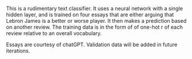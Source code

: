 This is a rudimentary text classifier. It uses a neural network with a single hidden layer, 
and is trained on four essays that are either arguing that Lebron James is a better or worse player.
It then makes a prediction based on another review. The training data is in the form of of one-hot r
of each review relative to an overall vocabulary. 

Essays are courtesy of chatGPT. Validation data will be added in future iterations. 